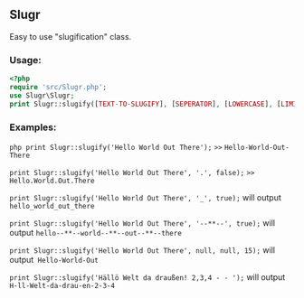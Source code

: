 ## Slugr

Easy to use "slugification" class.

### Usage:
```php
<?php
require 'src/Slugr.php';
use Slugr\Slugr;
print Slugr::slugify([TEXT-TO-SLUGIFY], [SEPERATOR], [LOWERCASE], [LIMIT], [EXPRESSION]);
```

### Examples:
```php print Slugr::slugify('Hello World Out There');```
`>>` `Hello-World-Out-There`

`print Slugr::slugify('Hello World Out There', '.', false);`
`>> Hello.World.Out.There`

`print Slugr::slugify('Hello World Out There', '_', true);` will output `hello_world_out_there`

`print Slugr::slugify('Hello World Out There', '--**--', true);` will output `hello--**--world--**--out--**--there`

`print Slugr::slugify('Hello World Out There', null, null, 15);` will output` Hello-World-Out`

`print Slugr::slugify('Hällö Welt da draußen! 2,3,4 - - ');` will output `H-ll-Welt-da-drau-en-2-3-4`
